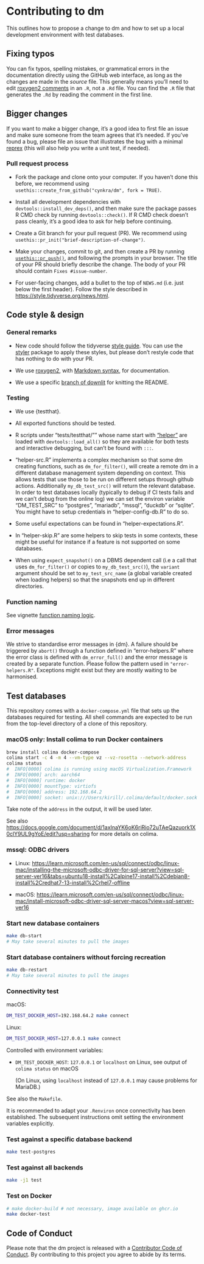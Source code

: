 # Contributing to dm

This outlines how to propose a change to dm and how to set up a local
development environment with test databases.

## Fixing typos

You can fix typos, spelling mistakes, or grammatical errors in the
documentation directly using the GitHub web interface, as long as the
changes are made in the *source* file. This generally means you’ll need
to edit [roxygen2
comments](https://roxygen2.r-lib.org/articles/roxygen2.html) in an `.R`,
not a `.Rd` file. You can find the `.R` file that generates the `.Rd` by
reading the comment in the first line.

## Bigger changes

If you want to make a bigger change, it’s a good idea to first file an
issue and make sure someone from the team agrees that it’s needed. If
you’ve found a bug, please file an issue that illustrates the bug with a
minimal [reprex](https://www.tidyverse.org/help/#reprex) (this will also
help you write a unit test, if needed).

### Pull request process

- Fork the package and clone onto your computer. If you haven’t done
  this before, we recommend using
  `usethis::create_from_github("cynkra/dm", fork = TRUE)`.

- Install all development dependencies with
  `devtools::install_dev_deps()`, and then make sure the package passes
  R CMD check by running `devtools::check()`. If R CMD check doesn’t
  pass cleanly, it’s a good idea to ask for help before continuing.

- Create a Git branch for your pull request (PR). We recommend using
  `usethis::pr_init("brief-description-of-change")`.

- Make your changes, commit to git, and then create a PR by running
  [`usethis::pr_push()`](https://usethis.r-lib.org/reference/pull-requests.html),
  and following the prompts in your browser. The title of your PR should
  briefly describe the change. The body of your PR should contain
  `Fixes #issue-number`.

- For user-facing changes, add a bullet to the top of `NEWS.md`
  (i.e. just below the first header). Follow the style described in
  <https://style.tidyverse.org/news.html>.

## Code style & design

### General remarks

- New code should follow the tidyverse [style
  guide](https://style.tidyverse.org). You can use the
  [styler](https://CRAN.R-project.org/package=styler) package to apply
  these styles, but please don’t restyle code that has nothing to do
  with your PR.

- We use [roxygen2](https://cran.r-project.org/package=roxygen2), with
  [Markdown
  syntax](https://cran.r-project.org/web/packages/roxygen2/vignettes/rd-formatting.html),
  for documentation.

- We use a specific [branch of
  downlit](https://github.com/r-lib/downlit/tree/f-readme-document) for
  knitting the README.

### Testing

- We use {testthat}.

- All exported functions should be tested.

- R scripts under “tests/testthat/”” whose name start with
  [“helper”](https://blog.r-hub.io/2020/11/18/testthat-utility-belt/#code-called-in-your-tests)
  are loaded with `devtools::load_all()` so they are available for both
  tests and interactive debugging, but can’t be found with `:::`.

- “helper-src.R” implements a complex mechanism so that some dm creating
  functions, such as `dm_for_filter()`, will create a remote dm in a
  different database management system depending on context. This allows
  tests that use those to be run on different setups through github
  actions. Additionally `my_db_test_src()` will return the relevant
  database. In order to test databases locally (typically to debug if CI
  tests fails and we can’t debug from the online log) we can set the
  environ variable “DM_TEST_SRC” to “postgres”, “mariadb”, “mssql”,
  “duckdb” or “sqlite”. You might have to setup credentials in
  “helper-config-db.R” to do so.

- Some useful expectations can be found in “helper-expectations.R”.

- In “helper-skip.R” are some helpers to skip tests in some contexts,
  these might be useful for instance if a feature is not supported on
  some databases.

- When using `expect_snapshot()` on a DBMS dependent call (i.e a call
  that uses `dm_for_filter()` or copies to `my_db_test_src()`), the
  `variant` argument should be set to `my_test_src_name` (a global
  variable created when loading helpers) so that the snapshots end up in
  different directories.

### Function naming

See vignette [function naming
logic](https://cynkra.github.io/dm/articles/tech-dm-naming.html).

### Error messages

We strive to standardise error messages in {dm}. A failure should be
triggered by `abort()` through a function defined in “error-helpers.R”
where the error class is defined with `dm_error_full()` and the error
message is created by a separate function. Please follow the pattern
used in `"error-helpers.R"`. Exceptions might exist but they are mostly
waiting to be harmonised.

## Test databases

This repository comes with a `docker-compose.yml` file that sets up the
databases required for testing. All shell commands are expected to be
run from the top-level directory of a clone of this repository.

### macOS only: Install colima to run Docker containers

``` sh
brew install colima docker-compose
colima start -c 4 -m 4 --vm-type vz --vz-rosetta --network-address
colima status
#  INFO[0000] colima is running using macOS Virtualization.Framework
#  INFO[0000] arch: aarch64
#  INFO[0000] runtime: docker
#  INFO[0000] mountType: virtiofs
#  INFO[0000] address: 192.168.64.2
#  INFO[0000] socket: unix:///Users/kirill/.colima/default/docker.sock
```

Take note of the `address` in the output, it will be used later.

See also
<https://docs.google.com/document/d/1axInaYK6oK6riRio72uTAeQazuork1X0clY9UL9gYoE/edit?usp=sharing>
for more details on colima.

### mssql: ODBC drivers

- Linux:
  <https://learn.microsoft.com/en-us/sql/connect/odbc/linux-mac/installing-the-microsoft-odbc-driver-for-sql-server?view=sql-server-ver16&tabs=ubuntu18-install%2Calpine17-install%2Cdebian8-install%2Credhat7-13-install%2Crhel7-offline>

- macOS:
  <https://learn.microsoft.com/en-us/sql/connect/odbc/linux-mac/install-microsoft-odbc-driver-sql-server-macos?view=sql-server-ver16>

### Start new database containers

``` sh
make db-start
# May take several minutes to pull the images
```

### Start database containers without forcing recreation

``` sh
make db-restart
# May take several minutes to pull the images
```

### Connectivity test

macOS:

``` sh
DM_TEST_DOCKER_HOST=192.168.64.2 make connect
```

Linux:

``` sh
DM_TEST_DOCKER_HOST=127.0.0.1 make connect
```

Controlled with environment variables:

- `DM_TEST_DOCKER_HOST`: `127.0.0.1` or `localhost` on Linux, see output
  of `colima status` on macOS

  (On Linux, using `localhost` instead of `127.0.0.1` may cause problems
  for MariaDB.)

See also the `Makefile`.

It is recommended to adapt your `.Renviron` once connectivity has been
established. The subsequent instructions omit setting the environment
variables explicitly.

### Test against a specific database backend

``` sh
make test-postgres
```

### Test against all backends

``` sh
make -j1 test
```

### Test on Docker

``` sh
# make docker-build # not necessary, image available on ghcr.io
make docker-test
```

## Code of Conduct

Please note that the dm project is released with a [Contributor Code of
Conduct](https://dm.cynkra.com/dev/CODE_OF_CONDUCT.md). By contributing
to this project you agree to abide by its terms.
